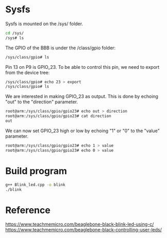 # Sysfs
Sysfs  is mounted on the /sys/ folder.
```sh
cd /sys/
/sys# ls
```

The GPIO of the BBB is under the /class/gpio folder:
```sh
/sys/class/gpio# ls
```

Pin 13 on P9 is GPIO_23. To be able to control this pin, we need to export from the device tree:
```sh
/sys/class/gpio# echo 23 > export
/sys/class/gpio# ls
```

We are interested in making GPIO_23 as output. This is done by echoing "out" to the "direction" parameter.
```sh
root@arm:/sys/class/gpio/gpio23# echo out > direction
root@arm:/sys/class/gpio/gpio23# cat direction
out
```

We can now set GPIO_23 high or low by echoing "1" or "0" to the "value" parameter.
```sh
root@arm:/sys/class/gpio/gpio23# echo 1 > value
root@arm:/sys/class/gpio/gpio23# echo 0 > value
```

# Build program
```sh
g++ Blink_led.cpp -o blink
./blink
```
# Reference
https://www.teachmemicro.com/beaglebone-black-blink-led-using-c/  
https://www.teachmemicro.com/beaglebone-black-controlling-user-leds/
